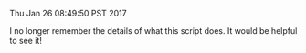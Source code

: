 Thu Jan 26 08:49:50 PST 2017

I no longer remember the details of what this script does. It would be
helpful to see it!
